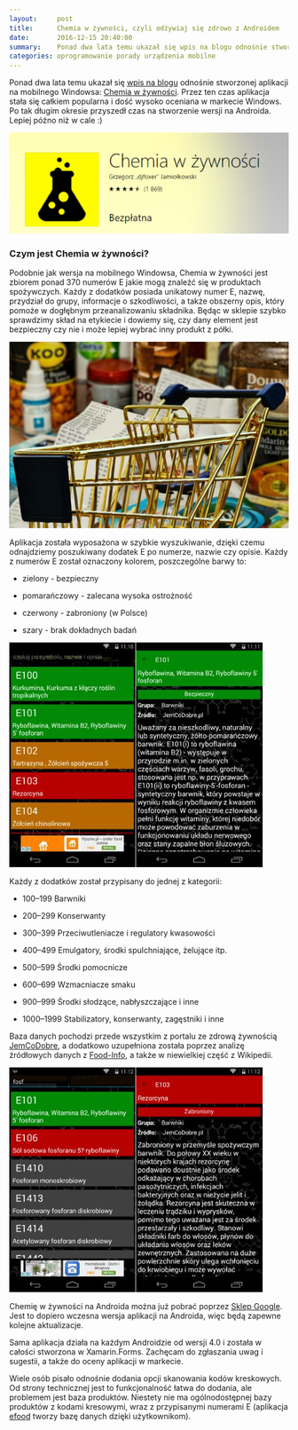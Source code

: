 ```yaml
---
layout:     post
title:      Chemia w żywności, czyli odżywiaj się zdrowo z Androidem
date:       2016-12-15 20:40:00
summary:    Ponad dwa lata temu ukazał się wpis na blogu odnośnie stworzonej aplikacji na mobilnego Windowsa —  Chemia w żywności. Przez ten czas aplikacja stała się całkiem popularna i dość wysoko oceniana w markecie Windows. Po tak długim okresie przyszedł czas na stworzenie wersji na Androida. Lepiej późno niż...
categories: oprogramowanie porady urządzenia mobilne
---
```




Ponad dwa lata temu ukazał się [wpis na blogu](http://www.dobreprogramy.pl/djfoxer/Chemia-w-zywnosci-czyli-odzywiaj-sie-zdrowo-z-Windows-Phone,58583.html) odnośnie stworzonej aplikacji na mobilnego Windowsa: [Chemia w żywności](https://www.microsoft.com/pl-pl/store/p/chemia-w-zywnosci/9wzdncrdn1k2). Przez ten czas aplikacja stała się całkiem popularna i dość wysoko oceniana w markecie Windows. Po tak długim okresie przyszedł czas na stworzenie wersji na Androida. Lepiej późno niż w cale :)



![desk](https://raw.githubusercontent.com/djfoxer/djfoxer.github.io/master/_img/2016-12-15-_27_/g_-_608x405_-_-_77970x20161215195446_0.PNG)





### Czym jest Chemia w żywności?


Podobnie jak wersja na mobilnego Windowsa, Chemia w żywności jest zbiorem ponad 370 numerów E jakie mogą znaleźć się w produktach spożywczych. Każdy z dodatków posiada unikatowy numer E, nazwę, przydział do grupy, informacje o szkodliwości, a także obszerny opis, który pomoże w dogłębnym przeanalizowaniu składnika. Będąc w sklepie szybko sprawdzimy skład na etykiecie i dowiemy się, czy dany element  jest bezpieczny czy nie i może lepiej wybrać inny produkt z półki.



![desk](https://raw.githubusercontent.com/djfoxer/djfoxer.github.io/master/_img/2016-12-15-_27_/g_-_608x405_-_-_77970x20161215203019_0.jpg)


 
Aplikacja została wyposażona w szybkie wyszukiwanie, dzięki czemu odnajdziemy poszukiwany dodatek E po numerze, nazwie czy opisie. Każdy z numerów E został oznaczony kolorem, poszczególne barwy to:


  * zielony - bezpieczny


  * pomarańczowy - zalecana wysoka ostrożność


  * czerwony - zabroniony (w Polsce)


  * szary - brak dokładnych badań





![desk](https://raw.githubusercontent.com/djfoxer/djfoxer.github.io/master/_img/2016-12-15-_27_/g_-_608x405_-_-_77970x20161215195455_0.jpg)



Każdy z dodatków został przypisany do jednej z kategorii:


  * 100–199	Barwniki


  * 200–299	Konserwanty


  * 300–399	Przeciwutleniacze i regulatory kwasowości


  * 400–499	Emulgatory, środki spulchniające, żelujące itp.


  * 500–599	Środki pomocnicze


  * 600–699	Wzmacniacze smaku


  * 900–999	Środki słodzące, nabłyszczające i inne


  * 1000–1999	Stabilizatory, konserwanty, zagęstniki i inne



Baza danych pochodzi przede wszystkim z portalu ze zdrową żywnością [JemCoDobre](http://jemcodobre.pl/), a dodatkowo uzupełniona została poprzez analizę źródłowych danych z [Food-Info](http://www.food-info.net/), a także w niewielkiej część z Wikipedii.



![desk](https://raw.githubusercontent.com/djfoxer/djfoxer.github.io/master/_img/2016-12-15-_27_/g_-_608x405_-_-_77970x20161215195457_0.jpg)



Chemię w żywności na Androida można już pobrać poprzez [Sklep Google](https://play.google.com/store/apps/details?id=enumbers.Droid). Jest to dopiero wczesna wersja aplikacji na Androida, więc będą zapewne kolejne aktualizacje. 

Sama aplikacja działa na każdym Androidzie od wersji 4.0 i została w całości stworzona  w Xamarin.Forms. Zachęcam do zgłaszania uwag i sugestii, a także do oceny aplikacji w markecie.

Wiele osób pisało odnośnie dodania opcji skanowania kodów kreskowych. Od strony technicznej jest to funkcjonalność łatwa do dodania, ale problemem jest baza produktów. Niestety nie ma ogólnodostępnej bazy produktów z kodami kresowymi, wraz z przypisanymi numerami E (aplikacja [efood](https://polakpotrafi.pl/projekt/efood)  tworzy bazę danych dzięki użytkownikom).

